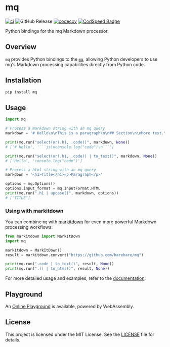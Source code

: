 # mq

[![ci](https://github.com/harehare/mq/actions/workflows/ci.yml/badge.svg)](https://github.com/harehare/mq/actions/workflows/ci.yml)
![GitHub Release](https://img.shields.io/github/v/release/harehare/mq)
[![codecov](https://codecov.io/gh/harehare/mq/graph/badge.svg?token=E4UD7Q9NC3)](https://codecov.io/gh/harehare/mq)
[![CodSpeed Badge](https://img.shields.io/endpoint?url=https://codspeed.io/badge.json)](https://codspeed.io/harehare/mq)

Python bindings for the mq Markdown processor.

## Overview

`mq` provides Python bindings to the [`mq`](https://github.com/harehare/mq), allowing Python developers to use mq's Markdown processing capabilities directly from Python code.

## Installation

```bash
pip install mq
```

## Usage

````python
import mq

# Process a markdown string with an mq query
markdown = '# Hello\n\nThis is a paragraph\n\n## Section\n\nMore text.\n\n```js\nconsole.log("code")\n```'

print(mq.run("select(or(.h1, .code))", markdown, None))
# ['# Hello', '```js\nconsole.log("code")\n```']

print(mq.run("select(or(.h1, .code)) | to_text()", markdown, None))
# ['Hello', 'console.log("code")']

# Process a html string with an mq query
markdown = '<h1>Title</h1><p>Paragraph</p>'

options = mq.Options()
options.input_format = mq.InputFormat.HTML
print(mq.run(".h1 | upcase()", markdown, options))
# ['TITLE']
````

### Using with markitdown

You can combine `mq` with [markitdown](https://github.com/microsoft/markitdown) for even more powerful Markdown processing workflows:

```python
from markitdown import MarkItDown
import mq

markitdown = MarkItDown()
result = markitdown.convert("https://github.com/harehare/mq")

print(mq.run(".code | to_text()", result, None))
print(mq.run(".[] | to_html()", result, None))
```

For more detailed usage and examples, refer to the [documentation](https://mqlang.org/book/).

## Playground

An [Online Playground](https://mqlang.org/playground) is available, powered by WebAssembly.

## License

This project is licensed under the MIT License. See the [LICENSE](LICENSE) file for details.
